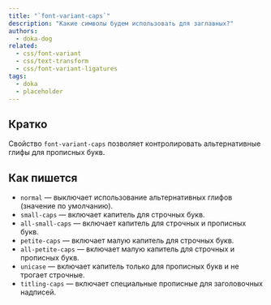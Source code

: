 ```yaml
---
title: "`font-variant-caps`"
description: "Какие символы будем использовать для заглавных?"
authors:
  - doka-dog
related:
  - css/font-variant
  - css/text-transform
  - css/font-variant-ligatures
tags:
  - doka
  - placeholder
---
```


## Кратко

Свойство `font-variant-caps` позволяет контролировать альтернативные глифы для прописных букв.

## Как пишется

- `normal` — выключает использование альтернативных глифов (значение по умолчанию).
- `small-caps` — включает капитель для строчных букв.
- `all-small-caps` — включает капитель для строчных и прописных букв.
- `petite-caps` — включает малую капитель для строчных букв.
- `all-petite-caps` — включает малую капитель для строчных и прописных букв.
- `unicase` — включает капитель только для прописных букв и не трогает строчные.
- `titling-caps` — включает специальные прописные для заголовочных надписей.

